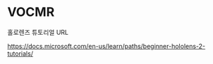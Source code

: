 # VOCMR
 
 홀로렌즈 튜토리얼 URL

https://docs.microsoft.com/en-us/learn/paths/beginner-hololens-2-tutorials/
